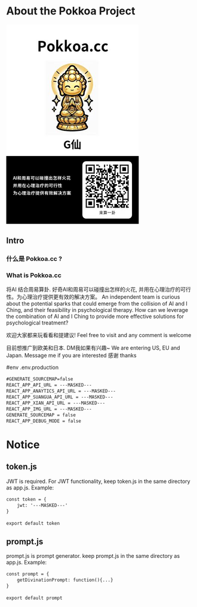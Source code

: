 # About the Pokkoa Project 
![pokkoa qrcode](https://github.com/jebberwocky/pokkoa-public/blob/gua/pokkoa-qrcode.jpg?raw=true)
## Intro
### 什么是 Pokkoa.cc ?
### What is Pokkoa.cc
将AI 结合周易算卦. 好奇AI和周易可以碰撞出怎样的火花, 并用在心理治疗的可行性。为心理治疗提供更有效的解决方案。
An independent team is curious about the potential sparks that could emerge from the collision of AI and I Ching, and their feasibility in psychological therapy. How can we leverage the combination of AI and I Ching to provide more effective solutions for psychological treatment?

欢迎大家都来玩看看和提建议!
Feel free to visit and any comment is welcome

目前想推广到欧美和日本. DM我如果有兴趣~ 
We are entering US, EU and Japan. Message me if you are interested
感谢
thanks

#env
.env.production
```
#GENERATE_SOURCEMAP=false
REACT_APP_API_URL = ---MASKED---
REACT_APP_ANAYTICS_API_URL = ---MASKED---
REACT_APP_SUANGUA_API_URL = ---MASKED---
REACT_APP_XIAN_API_URL = ---MASKED---
REACT_APP_IMG_URL = ---MASKED---
GENERATE_SOURCEMAP = false
REACT_APP_DEBUG_MODE = false
```

# Notice
## token.js
JWT is required. For JWT functionality, keep token.js in the same directory as app.js. 
Example:
```
const token = {
    jwt: '---MASKED---'
}
  
export default token
```
## prompt.js
prompt.js is prompt generator. keep prompt.js in the same directory as app.js. 
Example:
```
const prompt = {
    getDivinationPrompt: function(){...}
}
  
export default prompt
```
